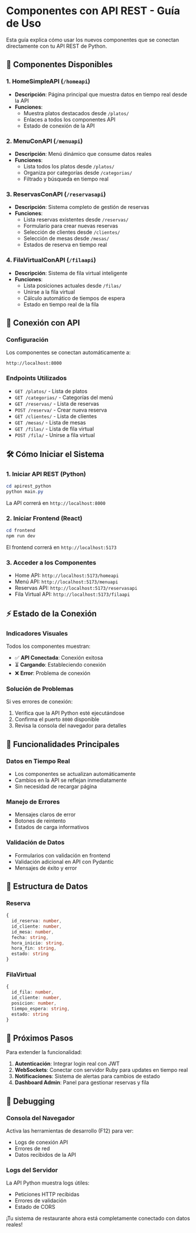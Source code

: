 # Componentes con API REST - Guía de Uso

Esta guía explica cómo usar los nuevos componentes que se conectan directamente con tu API REST de Python.

## 🚀 Componentes Disponibles

### 1. HomeSimpleAPI (`/homeapi`)
- **Descripción**: Página principal que muestra datos en tiempo real desde la API
- **Funciones**: 
  - Muestra platos destacados desde `/platos/`
  - Enlaces a todos los componentes API
  - Estado de conexión de la API

### 2. MenuConAPI (`/menuapi`)
- **Descripción**: Menú dinámico que consume datos reales
- **Funciones**:
  - Lista todos los platos desde `/platos/`
  - Organiza por categorías desde `/categorias/`
  - Filtrado y búsqueda en tiempo real

### 3. ReservasConAPI (`/reservasapi`)
- **Descripción**: Sistema completo de gestión de reservas
- **Funciones**:
  - Lista reservas existentes desde `/reservas/`
  - Formulario para crear nuevas reservas
  - Selección de clientes desde `/clientes/`
  - Selección de mesas desde `/mesas/`
  - Estados de reserva en tiempo real

### 4. FilaVirtualConAPI (`/filaapi`)
- **Descripción**: Sistema de fila virtual inteligente
- **Funciones**:
  - Lista posiciones actuales desde `/filas/`
  - Unirse a la fila virtual
  - Cálculo automático de tiempos de espera
  - Estado en tiempo real de la fila

## 📡 Conexión con API

### Configuración
Los componentes se conectan automáticamente a:
```
http://localhost:8000
```

### Endpoints Utilizados
- `GET /platos/` - Lista de platos
- `GET /categorias/` - Categorías del menú
- `GET /reservas/` - Lista de reservas
- `POST /reserva/` - Crear nueva reserva
- `GET /clientes/` - Lista de clientes
- `GET /mesas/` - Lista de mesas
- `GET /filas/` - Lista de fila virtual
- `POST /fila/` - Unirse a fila virtual

## 🛠 Cómo Iniciar el Sistema

### 1. Iniciar API REST (Python)
```powershell
cd apirest_python
python main.py
```
La API correrá en `http://localhost:8000`

### 2. Iniciar Frontend (React)
```powershell
cd frontend
npm run dev
```
El frontend correrá en `http://localhost:5173`

### 3. Acceder a los Componentes
- Home API: `http://localhost:5173/homeapi`
- Menú API: `http://localhost:5173/menuapi`
- Reservas API: `http://localhost:5173/reservasapi`
- Fila Virtual API: `http://localhost:5173/filaapi`

## ⚡ Estado de la Conexión

### Indicadores Visuales
Todos los componentes muestran:
- ✅ **API Conectada**: Conexión exitosa
- ⏳ **Cargando**: Estableciendo conexión
- ❌ **Error**: Problema de conexión

### Solución de Problemas
Si ves errores de conexión:
1. Verifica que la API Python esté ejecutándose
2. Confirma el puerto `8000` disponible
3. Revisa la consola del navegador para detalles

## 🎯 Funcionalidades Principales

### Datos en Tiempo Real
- Los componentes se actualizan automáticamente
- Cambios en la API se reflejan inmediatamente
- Sin necesidad de recargar página

### Manejo de Errores
- Mensajes claros de error
- Botones de reintento
- Estados de carga informativos

### Validación de Datos
- Formularios con validación en frontend
- Validación adicional en API con Pydantic
- Mensajes de éxito y error

## 🔧 Estructura de Datos

### Reserva
```typescript
{
  id_reserva: number,
  id_cliente: number,
  id_mesa: number,
  fecha: string,
  hora_inicio: string,
  hora_fin: string,
  estado: string
}
```

### FilaVirtual
```typescript
{
  id_fila: number,
  id_cliente: number,
  posicion: number,
  tiempo_espera: string,
  estado: string
}
```

## 📝 Próximos Pasos

Para extender la funcionalidad:

1. **Autenticación**: Integrar login real con JWT
2. **WebSockets**: Conectar con servidor Ruby para updates en tiempo real
3. **Notificaciones**: Sistema de alertas para cambios de estado
4. **Dashboard Admin**: Panel para gestionar reservas y fila

## 🐛 Debugging

### Consola del Navegador
Activa las herramientas de desarrollo (F12) para ver:
- Logs de conexión API
- Errores de red
- Datos recibidos de la API

### Logs del Servidor
La API Python muestra logs útiles:
- Peticiones HTTP recibidas
- Errores de validación
- Estado de CORS

¡Tu sistema de restaurante ahora está completamente conectado con datos reales!